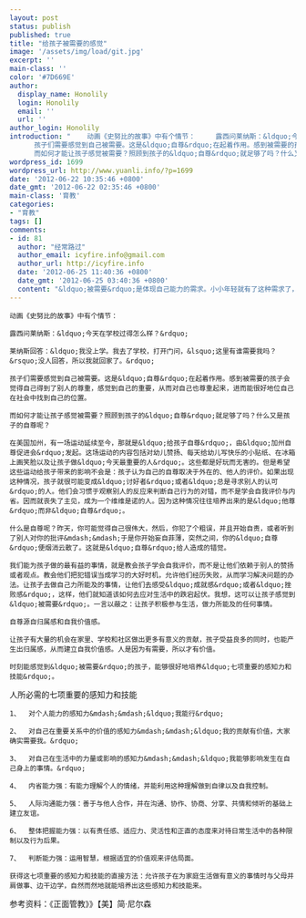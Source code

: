 ```yaml
---
layout: post
status: publish
published: true
title: "给孩子被需要的感觉"
image: '/assets/img/load/git.jpg'
excerpt: ''
main-class: ''
color: '#7D669E'
author:
  display_name: Honolily
  login: Honolily
  email: ''
  url: ''
author_login: Honolily
introduction: "    动画《史努比的故事》中有个情节：     露西问莱纳斯：&ldquo;今天在学校过得怎么样？&rdquo;     莱纳斯回答：&ldquo;我没上学。我去了学校，打开门问，&lsquo;这里有谁需要我吗？&rsquo;没人回答，所以我就回家了。&rdquo;
      孩子们需要感觉到自己被需要。这是&ldquo;自尊&rdquo;在起着作用。感到被需要的孩子会觉得自己得到了别人的尊重，感觉到自己的重要，从而对自己也尊重起来，进而能很好地位自己在社会中找到自己的位置。
      而如何才能让孩子感觉被需要？照顾到孩子的&ldquo;自尊&rdquo;就足够了吗？什么又是孩子的自尊呢？"
wordpress_id: 1699
wordpress_url: http://www.yuanli.info/?p=1699
date: '2012-06-22 10:35:46 +0800'
date_gmt: '2012-06-22 02:35:46 +0800'
main-class: '育教'
categories:
- "育教"
tags: []
comments:
- id: 81
  author: "经常路过"
  author_email: icyfire.info@gmail.com
  author_url: http://icyfire.info
  date: '2012-06-25 11:40:36 +0800'
  date_gmt: '2012-06-25 03:40:36 +0800'
  content: "&ldquo;被需要&rdquo;是体现自己能力的需求。小小年轻就有了这种需求了，人类怎么可能不会越来越美好呢"
---
```

    动画《史努比的故事》中有个情节：

    露西问莱纳斯：&ldquo;今天在学校过得怎么样？&rdquo;

    莱纳斯回答：&ldquo;我没上学。我去了学校，打开门问，&lsquo;这里有谁需要我吗？&rsquo;没人回答，所以我就回家了。&rdquo;

    孩子们需要感觉到自己被需要。这是&ldquo;自尊&rdquo;在起着作用。感到被需要的孩子会觉得自己得到了别人的尊重，感觉到自己的重要，从而对自己也尊重起来，进而能很好地位自己在社会中找到自己的位置。

    而如何才能让孩子感觉被需要？照顾到孩子的&ldquo;自尊&rdquo;就足够了吗？什么又是孩子的自尊呢？

    在美国加州，有一场运动延续至今，那就是&ldquo;给孩子自尊&rdquo;，由&ldquo;加州自尊促进会&rdquo;发起。这场运动的内容包括对幼儿赞扬、每天给幼儿写快乐的小贴纸、在冰箱上画笑脸以及让孩子做&ldquo;今天最重要的人&rdquo;。这些都是好玩而无害的。但是希望这些运动给孩子带来的影响不会是：孩子认为自己的自尊取决于外在的、他人的评价。如果出现这种情况，孩子就很可能变成&ldquo;讨好者&rdquo;或者&ldquo;总是寻求别人的认可&rdquo;的人。他们会习惯于观察别人的反应来判断自己行为的对错，而不是学会自我评价与内省。因而就丧失了主见，成为一个维维是诺的人。因为这种情况往往培养出来的是&ldquo;他尊&rdquo;而非&ldquo;自尊&rdquo;。

    什么是自尊呢？昨天，你可能觉得自己很伟大，然后，你犯了个粗误，并且开始自责，或者听到了别人对你的批评&mdash;&mdash;于是你开始妄自菲薄，突然之间，你的&ldquo;自尊&rdquo;便烟消云散了。这就是&ldquo;自尊&rdquo;给人造成的错觉。

    我们能为孩子做的最有益的事情，就是教会孩子学会自我评价，而不是让他们依赖于别人的赞扬或者观点。教会他们把犯错误当成学习的大好时机，允许他们经历失败，从而学习解决问题的办法。让孩子去做自己力所能及的事情，让他们去感受&ldquo;成就感&rdquo;或者&ldquo;挫败感&rdquo;，这样，他们就知道该如何去应对生活中的跌宕起伏。我想，这可以让孩子感觉到&ldquo;被需要&rdquo;。一言以蔽之：让孩子积极参与生活，做力所能及的任何事情。

    自尊源自归属感和自我价值感。

    让孩子有大量的机会在家里、学校和社区做出更多有意义的贡献，孩子受益良多的同时，也能产生出归属感，从而建立自我价值感。人是因为有需要，所以才有价值。

    时刻能感觉到&ldquo;被需要&rdquo;的孩子，能够很好地培养&ldquo;七项重要的感知力和技能&rdquo;。

人所必需的七项重要的感知力和技能

    1、  对个人能力的感知力&mdash;&mdash;&ldquo;我能行&rdquo;

    2、  对自己在重要关系中的价值的感知力&mdash;&mdash;&ldquo;我的贡献有价值，大家确实需要我。&rdquo;

    3、  对自己在生活中的力量或影响的感知力&mdash;&mdash;&ldquo;我能够影响发生在自己身上的事情。&rdquo;

    4、  内省能力强：有能力理解个人的情绪，并能利用这种理解做到自律以及自我控制。

    5、  人际沟通能力强：善于与他人合作，并在沟通、协作、协商、分享、共情和倾听的基础上建立友谊。

    6、  整体把握能力强：以有责任感、适应力、灵活性和正直的态度来对待日常生活中的各种限制以及行为后果。

    7、  判断能力强：运用智慧，根据适宜的价值观来评估局面。

    获得这七项重要的感知力和技能的直接方法：允许孩子在为家庭生活做有意义的事情时与父母并肩做事、边干边学，自然而然地就能培养出这些感知力和技能来。

参考资料：《正面管教》》【美】简&middot;尼尔森

